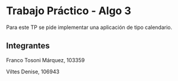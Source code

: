 
<h1> Trabajo Práctico - Algo 3 </h1>
Para este TP se pide implementar una aplicación de tipo calendario.

<h2> Integrantes </h2>
Franco Tosoni Márquez, 103359

Viltes Denise, 106943






